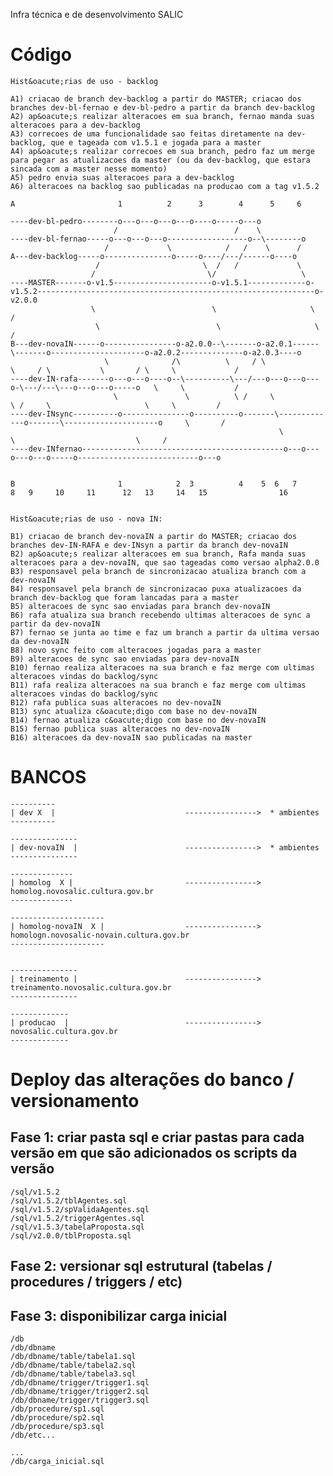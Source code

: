 Infra t&eacute;cnica e de desenvolvimento SALIC


# C&oacute;digo

    Hist&oacute;rias de uso - backlog

    A1) criacao de branch dev-backlog a partir do MASTER; criacao dos branches dev-bl-fernao e dev-bl-pedro a partir da branch dev-backlog
    A2) ap&oacute;s realizar alteracoes em sua branch, fernao manda suas alteracoes para a dev-backlog
    A3) correcoes de uma funcionalidade sao feitas diretamente na dev-backlog, que e tageada com v1.5.1 e jogada para a master
    A4) ap&oacute;s realizar correcoes em sua branch, pedro faz um merge para pegar as atualizacoes da master (ou da dev-backlog, que estara sincada com a master nesse momento)
    A5) pedro envia suas alteracoes para a dev-backlog
    A6) alteracoes na backlog sao publicadas na producao com a tag v1.5.2

    A                       1          2      3        4      5     6

    ----dev-bl-pedro--------o---o---o---o---o----o-----o---o
                           /                          /    \
    ----dev-bl-fernao-----o---o---o---o------------------o--\--------o
                         /             \            /   /    \      /
    A---dev-backlog-----o---------------o-----o----/---/------o----o
                       /                       \  /   /             \
                      /                         \/                   \
    ----MASTER-------o-v1.5----------------------o-v1.5.1-------------o-v1.5.2--------------------------------------------------------------o-v2.0.0
                      \                          \                     \                                                                   /
                       \                          \                     \                                                                 /
    B---dev-novaIN------o----------------o-a2.0.0--\-------o-a2.0.1------\-------o---------------------o-a2.0.2--------------o-a2.0.3----o
                         \              /\          \     / \             \     / \           \       / \     \             /
    ----dev-IN-rafa-------o---o---o----o--\----------\---/---o---o---o---o-\---/---\---o---o---o-----o   \     \           /
                           \               \          \ /     \             \ /     \                     \     \         /
    ----dev-INsync----------o---------------o----------o-------\-------------o-------\---------------------o     \       /
                                                                \                     \                           \     /
    ----dev-INfernao---------------------------------------------o---o---o---o---o-----o---------------------------o---o


    B                       1            2  3          4    5  6   7         8   9     10     11      12   13     14   15                16


    Hist&oacute;rias de uso - nova IN:

    B1) criacao de branch dev-novaIN a partir do MASTER; criacao dos branches dev-IN-RAFA e dev-INsyn a partir da branch dev-novaIN
    B2) ap&oacute;s realizar alteracoes em sua branch, Rafa manda suas alteracoes para a dev-novaIN, que sao tageadas como versao alpha2.0.0
    B3) responsavel pela branch de sincronizacao atualiza branch com a dev-novaIN
    B4) responsavel pela branch de sincronizacao puxa atualizacoes da branch dev-backlog que foram lancadas para a master
    B5) alteracoes de sync sao enviadas para branch dev-novaIN
    B6) rafa atualiza sua branch recebendo ultimas alteracoes de sync a partir da dev-novaIN
    B7) fernao se junta ao time e faz um branch a partir da ultima versao da dev-novaIN
    B8) novo sync feito com alteracoes jogadas para a master
    B9) alteracoes de sync sao enviadas para dev-novaIN
    B10) fernao realiza alteracoes na sua branch e faz merge com ultimas alteracoes vindas do backlog/sync
    B11) rafa realiza alteracoes na sua branch e faz merge com ultimas alteracoes vindas do backlog/sync
    B12) rafa publica suas alteracoes no dev-novaIN
    B13) sync atualiza c&oacute;digo com base no dev-novaIN
    B14) fernao atualiza c&oacute;digo com base no dev-novaIN
    B15) fernao publica suas alteracoes no dev-novaIN
    B16) alteracoes da dev-novaIN sao publicadas na master

# BANCOS

    ----------
    | dev X  |                             ---------------->  * ambientes
    ----------

    ---------------
    | dev-novaIN  |                        ---------------->  * ambientes
    ---------------

    --------------
    | homolog  X |                         ---------------->    homolog.novosalic.cultura.gov.br
    --------------

    ---------------------
    | homolog-novaIN  X |                  ---------------->    homologn.novosalic-novain.cultura.gov.br
    ---------------------


    ---------------
    | treinamento |                        ---------------->    treinamento.novosalic.cultura.gov.br
    ---------------

    -------------
    | producao  |                          ---------------->    novosalic.cultura.gov.br
    -------------


# Deploy das alterações do banco / versionamento


## Fase 1: criar pasta sql e criar pastas para cada versão em que são adicionados os scripts da versão

    /sql/v1.5.2
    /sql/v1.5.2/tblAgentes.sql
    /sql/v1.5.2/spValidaAgentes.sql
    /sql/v1.5.2/triggerAgentes.sql
    /sql/v1.5.3/tabelaProposta.sql
    /sql/v2.0.0/tblProposta.sql


## Fase 2: versionar sql estrutural (tabelas / procedures / triggers / etc)
## Fase 3: disponibilizar carga inicial

    /db
    /db/dbname
    /db/dbname/table/tabela1.sql
    /db/dbname/table/tabela2.sql
    /db/dbname/table/tabela3.sql
    /db/dbname/trigger/trigger1.sql
    /db/dbname/trigger/trigger2.sql
    /db/dbname/trigger/trigger3.sql
    /db/procedure/sp1.sql
    /db/procedure/sp2.sql
    /db/procedure/sp3.sql
    /db/etc...

    ...
    /db/carga_inicial.sql


